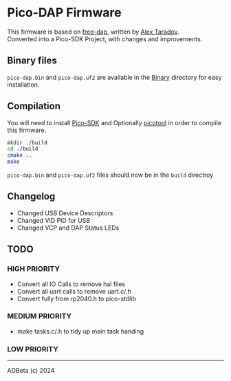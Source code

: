 # Pico-DAP Firmware
This firmware is based on [free-dap](https://github.com/ataradov/free-dap), 
written by [Alex Taradov](https://github.com/ataradov).  
Converted into a Pico-SDK Project, with changes and improvements.

## Binary files
`pico-dap.bin` and `pico-dap.uf2` are available in the [Binary](/Firmware/bins) 
directory for easy installation.

## Compilation
You will need to install [Pico-SDK](https://www.raspberrypi.com/documentation/microcontrollers/c_sdk.html)
and Optionally [picotool](https://github.com/raspberrypi/picotool) in order to compile this firmware.  
```sh
mkdir ./build
cd ./build
cmake ..
make
```
`pico-dap.bin` and `pico-dap.uf2` files should now be in the `build` directroy

## Changelog
* Changed USB Device Descriptors
* Changed VID PID for USB
* Changed VCP and DAP Status LEDs

## TODO
### HIGH PRIORITY
* Convert all IO Calls to remove hal files
* Convert all uart calls to remove uart.c/.h
* Convert fully from rp2040.h to pico-stdlib

### MEDIUM PRIORITY
* make tasks.c/.h to tidy up main task handing

### LOW PRIORITY

----
ADBeta (c) 2024
